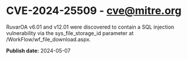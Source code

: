 # CVE-2024-25509 - cve@mitre.org

RuvarOA v6.01 and v12.01 were discovered to contain a SQL injection vulnerability via the sys_file_storage_id parameter at /WorkFlow/wf_file_download.aspx.

**Publish date:** 2024-05-07
